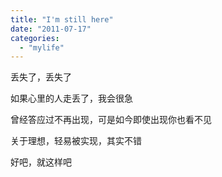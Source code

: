 ```yaml
---
title: "I'm still here"
date: "2011-07-17"
categories: 
  - "mylife"
---
```


丢失了，丢失了

如果心里的人走丢了，我会很急

曾经答应过不再出现，可是如今即使出现你也看不见

关于理想，轻易被实现，其实不错

好吧，就这样吧

